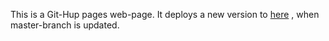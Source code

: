 This is a Git-Hup pages web-page. It deploys a new version to 
[here](https://esoinila.github.io/portfolio/) 
, when master-branch is updated.